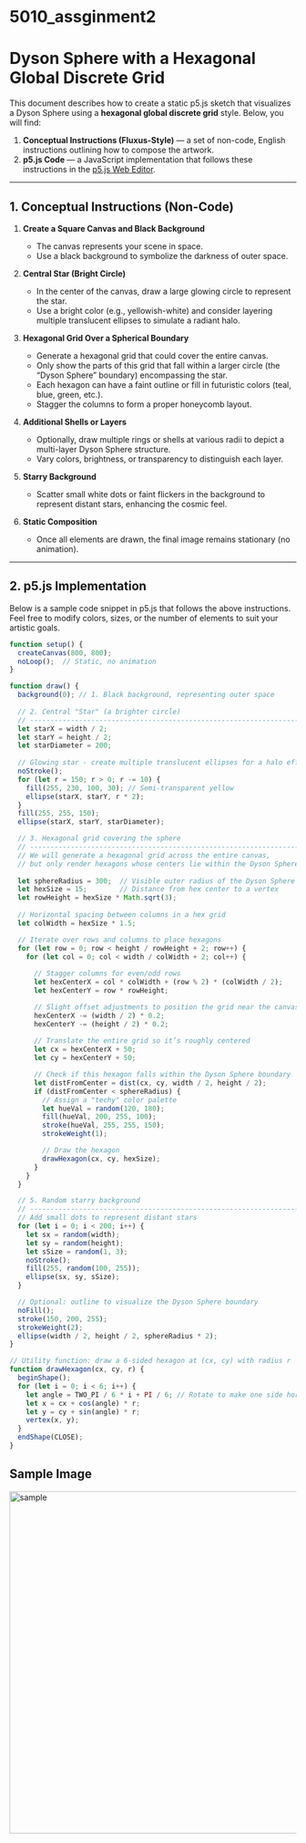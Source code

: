 # 5010_assginment2
# Dyson Sphere with a Hexagonal Global Discrete Grid

This document describes how to create a static p5.js sketch that visualizes a Dyson Sphere using a **hexagonal global discrete grid** style. Below, you will find:

1. **Conceptual Instructions (Fluxus-Style)** — a set of non-code, English instructions outlining how to compose the artwork.
2. **p5.js Code** — a JavaScript implementation that follows these instructions in the [p5.js Web Editor](https://editor.p5js.org/).

---

## 1. Conceptual Instructions (Non-Code)

1. **Create a Square Canvas and Black Background**  
   - The canvas represents your scene in space.  
   - Use a black background to symbolize the darkness of outer space.

2. **Central Star (Bright Circle)**  
   - In the center of the canvas, draw a large glowing circle to represent the star.  
   - Use a bright color (e.g., yellowish-white) and consider layering multiple translucent ellipses to simulate a radiant halo.

3. **Hexagonal Grid Over a Spherical Boundary**  
   - Generate a hexagonal grid that could cover the entire canvas.  
   - Only show the parts of this grid that fall within a larger circle (the “Dyson Sphere” boundary) encompassing the star.  
   - Each hexagon can have a faint outline or fill in futuristic colors (teal, blue, green, etc.).  
   - Stagger the columns to form a proper honeycomb layout.

4. **Additional Shells or Layers**  
   - Optionally, draw multiple rings or shells at various radii to depict a multi-layer Dyson Sphere structure.  
   - Vary colors, brightness, or transparency to distinguish each layer.

5. **Starry Background**  
   - Scatter small white dots or faint flickers in the background to represent distant stars, enhancing the cosmic feel.

6. **Static Composition**  
   - Once all elements are drawn, the final image remains stationary (no animation).

---

## 2. p5.js Implementation

Below is a sample code snippet in p5.js that follows the above instructions. Feel free to modify colors, sizes, or the number of elements to suit your artistic goals.

```javascript
function setup() {
  createCanvas(800, 800);
  noLoop();  // Static, no animation
}

function draw() {
  background(0); // 1. Black background, representing outer space
  
  // 2. Central "Star" (a brighter circle)
  // ----------------------------------------------------------------------
  let starX = width / 2;
  let starY = height / 2;
  let starDiameter = 200;
  
  // Glowing star - create multiple translucent ellipses for a halo effect
  noStroke();
  for (let r = 150; r > 0; r -= 10) {
    fill(255, 230, 100, 30); // Semi-transparent yellow
    ellipse(starX, starY, r * 2);
  }
  fill(255, 255, 150);
  ellipse(starX, starY, starDiameter);

  // 3. Hexagonal grid covering the sphere
  // ----------------------------------------------------------------------
  // We will generate a hexagonal grid across the entire canvas,
  // but only render hexagons whose centers lie within the Dyson Sphere boundary.
  
  let sphereRadius = 300;  // Visible outer radius of the Dyson Sphere
  let hexSize = 15;        // Distance from hex center to a vertex
  let rowHeight = hexSize * Math.sqrt(3);
  
  // Horizontal spacing between columns in a hex grid
  let colWidth = hexSize * 1.5;

  // Iterate over rows and columns to place hexagons
  for (let row = 0; row < height / rowHeight + 2; row++) {
    for (let col = 0; col < width / colWidth + 2; col++) {
      
      // Stagger columns for even/odd rows
      let hexCenterX = col * colWidth + (row % 2) * (colWidth / 2);
      let hexCenterY = row * rowHeight;

      // Slight offset adjustments to position the grid near the canvas center
      hexCenterX -= (width / 2) * 0.2; 
      hexCenterY -= (height / 2) * 0.2; 
      
      // Translate the entire grid so it’s roughly centered
      let cx = hexCenterX + 50;
      let cy = hexCenterY + 50;

      // Check if this hexagon falls within the Dyson Sphere boundary
      let distFromCenter = dist(cx, cy, width / 2, height / 2);
      if (distFromCenter < sphereRadius) {
        // Assign a "techy" color palette
        let hueVal = random(120, 180);
        fill(hueVal, 200, 255, 100);
        stroke(hueVal, 255, 255, 150);
        strokeWeight(1);

        // Draw the hexagon
        drawHexagon(cx, cy, hexSize);
      }
    }
  }

  // 5. Random starry background
  // ----------------------------------------------------------------------
  // Add small dots to represent distant stars
  for (let i = 0; i < 200; i++) {
    let sx = random(width);
    let sy = random(height);
    let sSize = random(1, 3);
    noStroke();
    fill(255, random(100, 255));
    ellipse(sx, sy, sSize);
  }

  // Optional: outline to visualize the Dyson Sphere boundary
  noFill();
  stroke(150, 200, 255);
  strokeWeight(2);
  ellipse(width / 2, height / 2, sphereRadius * 2);
}

// Utility function: draw a 6-sided hexagon at (cx, cy) with radius r
function drawHexagon(cx, cy, r) {
  beginShape();
  for (let i = 0; i < 6; i++) {
    let angle = TWO_PI / 6 * i + PI / 6; // Rotate to make one side horizontal
    let x = cx + cos(angle) * r;
    let y = cy + sin(angle) * r;
    vertex(x, y);
  }
  endShape(CLOSE);
}
```
## Sample Image

<img width="600" alt="sample" src="https://github.com/user-attachments/assets/5c4cb24a-1e08-46db-9b21-06f9f9744123" />

